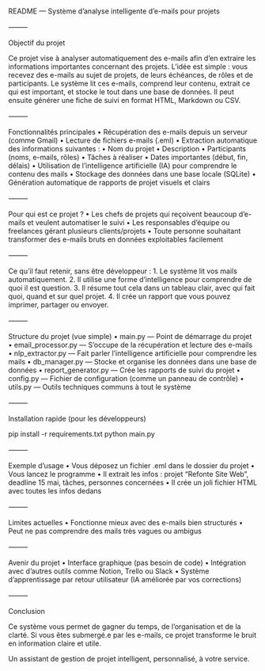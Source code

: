 #
README — Système d’analyse intelligente d’e-mails pour projets

⸻

Objectif du projet

Ce projet vise à analyser automatiquement des e-mails afin d’en extraire les informations importantes concernant des projets. L’idée est simple : vous recevez des e-mails au sujet de projets, de leurs échéances, de rôles et de participants. Le système lit ces e-mails, comprend leur contenu, extrait ce qui est important, et stocke le tout dans une base de données. Il peut ensuite générer une fiche de suivi en format HTML, Markdown ou CSV.

⸻

Fonctionnalités principales
	•	Récupération des e-mails depuis un serveur (comme Gmail)
	•	Lecture de fichiers e-mails (.eml)
	•	Extraction automatique des informations suivantes :
	•	Nom du projet
	•	Description
	•	Participants (noms, e-mails, rôles)
	•	Tâches à réaliser
	•	Dates importantes (début, fin, délais)
	•	Utilisation de l’intelligence artificielle (IA) pour comprendre le contenu des mails
	•	Stockage des données dans une base locale (SQLite)
	•	Génération automatique de rapports de projet visuels et clairs

⸻

Pour qui est ce projet ?
	•	Les chefs de projets qui reçoivent beaucoup d’e-mails et veulent automatiser le suivi
	•	Les responsables d’équipe ou freelances gérant plusieurs clients/projets
	•	Toute personne souhaitant transformer des e-mails bruts en données exploitables facilement

⸻

Ce qu’il faut retenir, sans être développeur :
	1.	Le système lit vos mails automatiquement.
	2.	Il utilise une forme d’intelligence pour comprendre de quoi il est question.
	3.	Il résume tout cela dans un tableau clair, avec qui fait quoi, quand et sur quel projet.
	4.	Il crée un rapport que vous pouvez imprimer, partager ou envoyer.

⸻

Structure du projet (vue simple)
	•	main.py — Point de démarrage du projet
	•	email_processor.py — S’occupe de la récupération et lecture des e-mails
	•	nlp_extractor.py — Fait parler l’intelligence artificielle pour comprendre les mails
	•	db_manager.py — Stocke et organise les données dans une base de données
	•	report_generator.py — Crée les rapports de suivi du projet
	•	config.py — Fichier de configuration (comme un panneau de contrôle)
	•	utils.py — Outils techniques communs à tout le système

⸻

Installation rapide (pour les développeurs)

pip install -r requirements.txt
python main.py



⸻

Exemple d’usage
	•	Vous déposez un fichier .eml dans le dossier du projet
	•	Vous lancez le programme
	•	Il extrait les infos : projet “Refonte Site Web”, deadline 15 mai, tâches, personnes concernées
	•	Il crée un joli fichier HTML avec toutes les infos dedans

⸻

Limites actuelles
	•	Fonctionne mieux avec des e-mails bien structurés
	•	Peut ne pas comprendre des mails très vagues ou ambigus

⸻

Avenir du projet
	•	Interface graphique (pas besoin de code)
	•	Intégration avec d’autres outils comme Notion, Trello ou Slack
	•	Système d’apprentissage par retour utilisateur (IA améliorée par vos corrections)

⸻

Conclusion

Ce système vous permet de gagner du temps, de l’organisation et de la clarté. Si vous êtes submergé.e par les e-mails, ce projet transforme le bruit en information claire et utile.

Un assistant de gestion de projet intelligent, personnalisé, à votre service.
